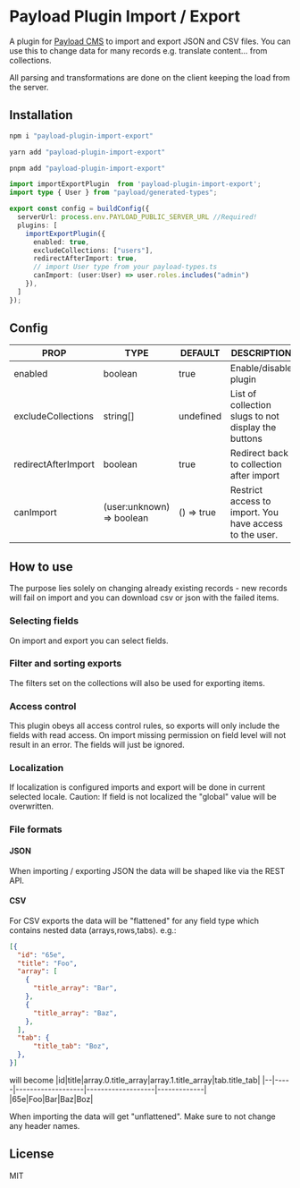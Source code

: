 # Payload Plugin Import / Export

A plugin for [Payload CMS](https://payloadcms.com) to import and export JSON and CSV files.
You can use this to change data for many records e.g. translate content... from collections.

All parsing and transformations are done on the client keeping the load from the server.


## Installation

```js
npm i "payload-plugin-import-export"
```
```js
yarn add "payload-plugin-import-export"
```
```js
pnpm add "payload-plugin-import-export"
```


```ts
import importExportPlugin  from 'payload-plugin-import-export';
import type { User } from "payload/generated-types";

export const config = buildConfig({
  serverUrl: process.env.PAYLOAD_PUBLIC_SERVER_URL //Required!
  plugins: [
    importExportPlugin({
      enabled: true,
      excludeCollections: ["users"],
      redirectAfterImport: true,
      // import User type from your payload-types.ts
      canImport: (user:User) => user.roles.includes("admin")
    }),
  ]
});
```

<!-- add table for plugin props -->
## Config
| PROP                | TYPE                       | DEFAULT     | DESCRIPTION                                         |
|---------------------|----------------------------|-------------|-----------------------------------------------------|
| enabled             | boolean                    | true        | Enable/disable plugin                               |
| excludeCollections  | string[]                   | undefined   | List of collection slugs to not display the buttons |
| redirectAfterImport | boolean                    | true        | Redirect back to collection after import            |
| canImport           | (user:unknown) => boolean  | () => true  | Restrict access to import. You have access to the user. |

## How to use

The purpose lies solely on changing already existing records - new records will fail on import and you can download csv or json with the failed items.

### Selecting fields
On import and export you can select fields.

### Filter and sorting exports
The filters set on the collections will also be used for  exporting items.

### Access control
This plugin obeys all access control rules, so exports will only include the fields with read access.
On import missing permission on field level will not result in an error. The fields will just be ignored.

### Localization
If localization is configured imports and export will be done in current selected locale.
Caution: If field is not localized the "global" value will be overwritten.

### File formats
#### JSON
When importing / exporting JSON the data will be shaped like via the REST API.
#### CSV
For CSV exports the data will be "flattened" for any field type which contains nested data (arrays,rows,tabs). e.g.:
```json
[{
  "id": "65e",
  "title": "Foo",
  "array": [
    {
      "title_array": "Bar",
    },
    {
      "title_array": "Baz",
    },
  ],
  "tab": {
      "title_tab": "Boz",
  },
}]

```
will become
|id|title|array.0.title_array|array.1.title_array|tab.title_tab|
|--|-----|-------------------|-------------------|-------------|
|65e|Foo|Bar|Baz|Boz|

When importing the data will get "unflattened". Make sure to not change any header names.

## License

MIT

